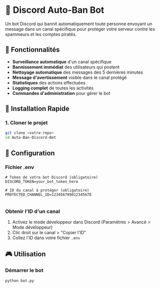 # 🤖 Discord Auto-Ban Bot

Un bot Discord qui bannit automatiquement toute personne envoyant un message dans un canal spécifique pour protéger votre serveur contre les spammeurs et les comptes piratés.

## 🎯 Fonctionnalités

- **Surveillance automatique** d'un canal spécifique
- **Bannissement immédiat** des utilisateurs qui postent
- **Nettoyage automatique** des messages des 5 dernières minutes
- **Message d'avertissement** visible dans le canal protégé
- **Statistiques** des actions effectuées
- **Logging complet** de toutes les activités
- **Commandes d'administration** pour gérer le bot

## 🚀 Installation Rapide

### 1. Cloner le projet
```bash
git clone <votre-repo>
cd Auto-Ban-Discord-Bot
```



## 📝 Configuration

### Fichier .env
```env
# Token de votre bot Discord (obligatoire)
DISCORD_TOKEN=your_bot_token_here

# ID du canal à protéger (obligatoire)
PROTECTED_CHANNEL_ID=123456789012345678


```

### Obtenir l'ID d'un canal
1. Activez le mode développeur dans Discord (Paramètres > Avancé > Mode développeur)
2. Clic droit sur le canal > "Copier l'ID"
3. Collez l'ID dans votre fichier `.env`

## 🎮 Utilisation

### Démarrer le bot
```bash
python bot.py
```


